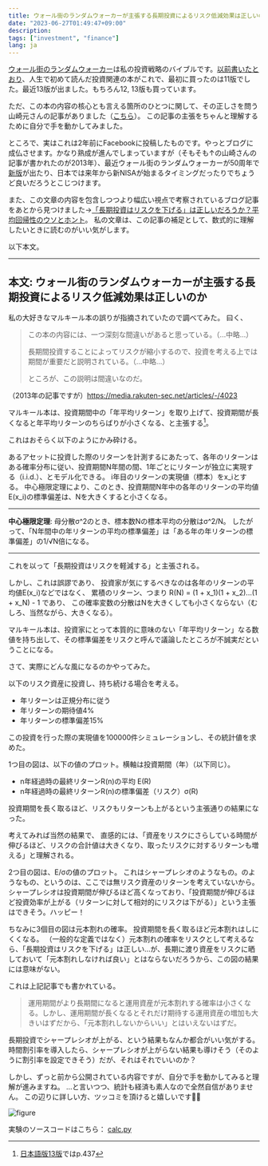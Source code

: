 ```yaml
---
title: ウォール街のランダムウォーカーが主張する長期投資によるリスク低減効果は正しいのか
date: "2023-06-27T01:49:47+09:00"
description:
tags: ["investment", "finance"]
lang: ja
---
```


[ウォール街のランダムウォーカー](https://www.amazon.co.jp/dp/4296115871)は私の投資戦略のバイブルです。[以前書いたとおり](../20230108-review-home-economics-textbook/#%E8%B3%87%E7%94%A3%E9%81%8B%E7%94%A8%E3%83%91%E3%83%BC%E3%82%BD%E3%83%8A%E3%83%AB%E3%83%95%E3%82%A1%E3%82%A4%E3%83%8A%E3%83%B3%E3%82%B9%E3%81%AB%E3%81%A4%E3%81%84%E3%81%A6)、人生で初めて読んだ投資関連の本がこれで、最初に買ったのは11版でした。最近13版が出ました。もちろん12, 13版も買っています。

ただ、この本の内容の核心とも言える箇所のひとつに関して、その正しさを問う山崎元さんの記事がありました（[こちら](https://media.rakuten-sec.net/articles/-/4023)）。
この記事の主張をちゃんと理解するために自分で手を動かしてみました。

ところで、実はこれは2年前にFacebookに投稿したものです。やっとブログに成仏させます。かなり熟成が進んでしまっていますが（そもそも↑の山崎さんの記事が書かれたのが2013年）、最近ウォール街のランダムウォーカーが50周年で[新版](https://www.amazon.co.jp/dp/4296115871)が出たり、日本では来年から新NISAが始まるタイミングだったりでちょうど良いだろうとこじつけます。

また、この文章の内容を包含しつつより幅広い視点で考察されているブログ記事をあとから見つけました→[「長期投資はリスクを下げる」は正しいだろうか？平均回帰性のウソとホント](http://www.rokohouse.net/archives/2694)。
私の文章は、この記事の補足として、数式的に理解したいときに読むのがいい気がします。

以下本文。

---

## 本文: ウォール街のランダムウォーカーが主張する長期投資によるリスク低減効果は正しいのか

私の大好きなマルキール本の誤りが指摘されていたので調べてみた。
曰く、
> この本の内容には、一つ深刻な間違いがあると思っている。（...中略...）
>
> 長期間投資することによってリスクが縮小するので、投資を考える上では期間が重要だと説明されている。（...中略...）
>
> ところが、この説明は間違いなのだ。

（2013年の記事ですが）https://media.rakuten-sec.net/articles/-/4023

マルキール本は、投資期間中の「年平均リターン」を取り上げて、投資期間が長くなると年平均リターンのちらばりが小さくなる、と主張する[^1]。

[^1]: [日本語版13版](https://www.amazon.co.jp/dp/4296115871)ではp.437

これはおそらく以下のようにかみ砕ける。

あるアセットに投資した際のリターンを計測するにあたって、各年のリターンはある確率分布に従い、投資期間N年間の間、1年ごとにリターンが独立に実現する（i.i.d.）、とモデル化できる。
i年目のリターンの実現値（標本）をx_iとする。
中心極限定理により、このとき、投資期間N年中の各年のリターンの平均値E(x_i)の標準偏差は、Nを大きくすると小さくなる。

---
**中心極限定理**: 母分散σ^2のとき、標本数Nの標本平均の分散はσ^2/N。
したがって、「N年間中の年リターンの平均の標準偏差」は「ある年の年リターンの標準偏差」の1/√N倍になる。

---

これを以って「長期投資はリスクを軽減する」と主張される。

しかし、これは誤謬であり、
投資家が気にするべきなのは各年のリターンの平均値E(x_i)などではなく、
累積のリターン、つまり
R(N) = (1 + x_1)(1 + x_2)...(1 + x_N) - 1
であり、
この確率変数の分散はNを大きくしても小さくならない（むしろ、当然ながら、大きくなる）。

マルキール本は、投資家にとって本質的に意味のない「年平均リターン」なる数値を持ち出して、その標準偏差をリスクと呼んで議論したところが不誠実だということになる。

さて、実際にどんな風になるのかやってみた。

以下のリスク資産に投資し、持ち続ける場合を考える。
* 年リターンは正規分布に従う
* 年リターンの期待値4%
* 年リターンの標準偏差15%

この投資を行った際の実現値を100000件シミュレーションし、その統計値を求めた。

1つ目の図は、以下の値のプロット。横軸は投資期間（年）（以下同じ）。
* n年経過時の最終リターンR(n)の平均 E(R)
* n年経過時の最終リターンR(n)の標準偏差（リスク）σ(R)

投資期間を長く取るほど、リスクもリターンも上がるという主張通りの結果になった。

考えてみれば当然の結果で、
直感的には、「資産をリスクにさらしている時間が伸びるほど、リスクの合計値は大きくなり、取ったリスクに対するリターンも増える」と理解される。

2つ目の図は、E/σの値のプロット。
これはシャープレシオのようなもの。のようなもの、というのは、ここでは無リスク資産のリターンを考えていないから。
シャープレシオは投資期間が伸びるほど高くなっており、「投資期間が伸びるほど投資効率が上がる（リターンに対して相対的にリスクは下がる）」という主張はできそう。ハッピー！

ちなみに3個目の図は元本割れの確率。
投資期間を長く取るほど元本割れはしにくくなる。
（一般的な定義ではなく）元本割れの確率をリスクとして考えるなら、「長期投資はリスクを下げる」は正しい…が、長期に渡り資産をリスクに晒しておいて「元本割れしなければ良い」とはならないだろうから、この図の結果には意味がない。

これは上記記事でも書かれている。
> 運用期間がより長期間になると運用資産が元本割れする確率は小さくなる。しかし、運用期間が長くなるとそれだけ期待する運用資産の増加も大きいはずだから、「元本割れしないからいい」とはいえないはずだ。

長期投資でシャープレシオが上がる、という結果もなんか都合がいい気がする。時間割引率を導入したら、シャープレシオが上がらない結果も導けそう（そのように割引率を設定できそう）だが、それはそれでいいのか？

しかし、ずっと前から公開されている内容ですが、自分で手を動かしてみると理解が進みますね。
…と言いつつ、統計も経済も素人なので全然自信がありません。
この辺りに詳しい方、ツッコミを頂けると嬉しいです🙇‍♂️

![figure](https://github.com/whitphx/risk-assessment-long-term-investment/blob/master/fig.png?raw=true)

実験のソースコードはこちら：
[calc.py](https://github.com/whitphx/risk-assessment-long-term-investment/blob/master/calc.py)

